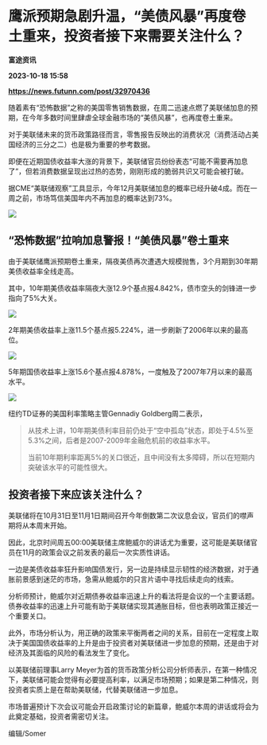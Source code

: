 # 鹰派预期急剧升温，“美债风暴”再度卷土重来，投资者接下来需要关注什么？
**富途资讯**

**2023-10-18 15:58**

**https://news.futunn.com/post/32970436**

随着素有“恐怖数据”之称的美国零售销售数据，在周二迅速点燃了美联储加息的预期，在今年多数时间里肆虐全球金融市场的“美债风暴”，也再度卷土重来。

对于美联储未来的货币政策路径而言，零售报告反映出的消费状况（消费活动占美国经济的三分之二）也是极为重要的参考数据。

即便在近期国债收益率大涨的背景下，美联储官员纷纷表态“可能不需要再加息了”，但若消费数据呈现出过热的态势，刚刚形成的脆弱共识又可能会被打破。

据CME“美联储观察”工具显示，今年12月美联储加息的概率已经升破4成。而在一周之前，市场笃信美国年内不再加息的概率达到73%。

![](https://postimg.futunn.com/16976112519356415619088.png)

“恐怖数据”拉响加息警报！“美债风暴”卷土重来
-----------------------

由于美联储鹰派预期卷土重来，隔夜美债再次遭遇大规模抛售，3个月期到30年期美债收益率全线走高。

其中，10年期美债收益率隔夜大涨12.9个基点报4.842%，债市空头的剑锋进一步指向了5%大关。

![](https://postimg.futunn.com/16976104643603364812705.jpeg)

2年期美债收益率上涨11.5个基点报5.224%，进一步刷新了2006年以来的最高位。

![](https://postimg.futunn.com/16976103774312516449881.jpeg)

5年期国债收益率上涨15.6个基点报4.878%，一度触及了2007年7月以来的最高水平。

![](https://postimg.futunn.com/16976104119838853811674.jpeg)

纽约TD证券的美国利率策略主管Gennadiy Goldberg周二表示，

> 从技术上讲，10年期美债利率目前仍处于“空中孤岛”状态，即处于4.5%至5.3%之间，后者是2007-2009年金融危机前的收益率水平。
> 
> 当前10年期利率距离5%的关口很近，且中间没有太多障碍，所以在短期内突破该水平的可能性很大。

投资者接下来应该关注什么？
-------------

美联储将在10月31日至11月1日期间召开今年倒数第二次议息会议，官员们的噤声期将从本周末开始。

因此，北京时间周五00:00美联储主席鲍威尔的讲话尤为重要，这可能是美联储官员在11月的政策会议之前发表的最后一次实质性讲话。

一边是美债收益率狂升影响国债发行，另一边是持续显示韧性的经济数据，对于通胀前景感到迷茫的市场，急需从鲍威尔的只言片语中寻找后续走向的线索。

分析师预计，鲍威尔对近期债券收益率迅速上升的看法将是会议的一个主要话题。债券收益率的迅速上升可能有助于美联储实现其通胀目标，但也表明政策正接近一个重要关口。

此外，市场分析认为，用正确的政策来平衡两者之间的关系，目前在一定程度上取决于美国国债收益率的上升是由于投资者对美联储进一步加息的预期，还是由于对经济及其面临的风险的看法发生了变化。

以美联储前理事Larry Meyer为首的货币政策分析公司分析师表示，在第一种情况下，美联储可能会觉得有必要提高利率，以满足市场预期；如果是第二种情况，则投资者实质上是在帮助美联储，代替美联储进一步加息。

市场普遍预计下次会议可能会开启政策讨论的新篇章，鲍威尔本周的讲话或将会为此奠定基础，投资者需密切关注。

编辑/Somer